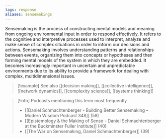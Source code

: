 ```yaml
---
tags: response
aliases: sensemakings
---
```


Sensemaking is the process of constructing mental models and meaning from ongoing environmental input in order to respond effectively. It refers to the cognitive and interpretive processes used to interpret, analyze and make sense of complex situations in order to inform our decisions and actions. Sensemaking involves understanding patterns and relationships between events, organizing them into concepts or hypotheses and then forming mental models of the system in which they are embedded. It becomes increasingly important in uncertain and unpredictable environments due to its ability to provide a framework for dealing with complex, multidimensional issues.

> [!example] See also
> [[decision making]], [[collective intelligence]], [[network dynamics]], [[complexity science]], [[systems thinking]]

> [!info] Podcasts mentioning this term most frequently
> * [[Daniel Schmachtenberger - Building Better Sensemaking – Modern Wisdom Podcast 348]] (58)
> * [[Epistemology & the Making of Sense - Daniel Schmachtenberger at the Buckminster Fuller Institute]] (40)
> * [[The War on Sensemaking, Daniel Schmachtenberger]] (39)